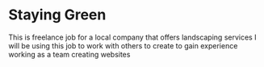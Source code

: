 # Staying Green

This is freelance job for a local company that offers landscaping services
I will be using this job to work with others to create to gain experience working as a team creating websites 
